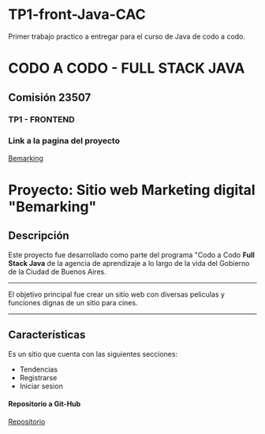 # TP1-front-Java-CAC
Primer trabajo practico a entregar para el curso de Java de codo a codo.


# CODO A CODO - FULL STACK JAVA
## Comisión 23507

### TP1 - FRONTEND

### Link a la pagina del proyecto

[Bemarking](https://bemarking.netlify.app/)


# Proyecto: Sitio web Marketing digital "Bemarking"

## Descripción

Este proyecto fue desarrollado como parte del programa  "Codo a Codo **Full Stack Java** de la agencia de aprendizaje a lo largo de la vida del Gobierno de la Ciudad de Buenos Aires.

***

El objetivo principal fue crear un sitio web con diversas peliculas y funciones dignas de un sitio para cines.

***

## Características

Es un sitio que cuenta con las siguientes secciones:

+ Tendencias
+ Registrarse
+ Iniciar sesion 

#### Repositorio a Git-Hub

[Repositorio](https://github.com/FerreiroNicolas/Pagina-CODO-A-CODO.git)

